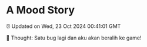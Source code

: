 # A Mood Story

⏰ Updated on Wed, 23 Oct 2024 00:41:01 GMT

💭 Thought: Satu bug lagi dan aku akan beralih ke game!

